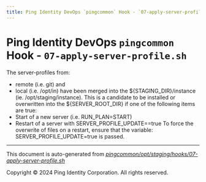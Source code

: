 ```yaml
---
title: Ping Identity DevOps `pingcommon` Hook - `07-apply-server-profile.sh`
---
```


# Ping Identity DevOps `pingcommon` Hook - `07-apply-server-profile.sh`
 The server-profiles from:
 * remote (i.e. git) and
 * local (i.e. /opt/in)
 have been merged into the ${STAGING_DIR}/instance (ie. /opt/staging/instance).
 This is a candidate to be installed or overwritten into the ${SERVER_ROOT_DIR}
 if one of the following items are true:
 * Start of a new server (i.e. RUN_PLAN=START)
 * Restart of a server with SERVER_PROFILE_UPDATE==true
 To force the overwrite of files on a restart, ensure that the variable:
     SERVER_PROFILE_UPDATE=true
 is passed.

---
This document is auto-generated from _[pingcommon/opt/staging/hooks/07-apply-server-profile.sh](https://github.com/pingidentity/pingidentity-docker-builds/blob/master/pingcommon/opt/staging/hooks/07-apply-server-profile.sh)_

Copyright © 2024 Ping Identity Corporation. All rights reserved.
